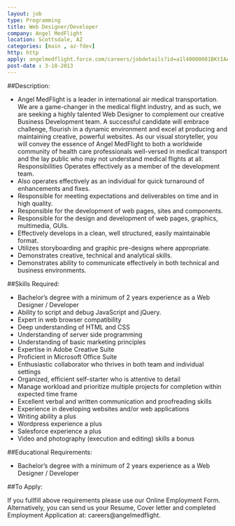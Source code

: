 ```yaml
---
layout: job
type: Programming
title: Web Designer/Developer
company: Angel MedFlight
location: Scottsdale, AZ
categories: [main , az-fdev]
http: http
apply: angelmedflight.force.com/careers/jobdetails?id=a1l40000001BKtIAAW
post-date : 3-18-2013
---
```


##Description:

* Angel MedFlight is a leader in international air medical transportation. We are a game-changer in the medical flight industry, and as such, we are seeking a highly talented Web Designer to complement our creative Business Development team. A successful candidate will embrace challenge, flourish in a dynamic environment and excel at producing and maintaining creative, powerful websites. As our visual storyteller, you will convey the essence of Angel MedFlight to both a worldwide community of health care professionals well-versed in medical transport and the lay public who may not understand medical flights at all. Responsibilities Operates effectively as a member of the development team.
* Also operates effectively as an individual for quick turnaround of enhancements and fixes.
* Responsible for meeting expectations and deliverables on time and in high quality.
* Responsible for the development of web pages, sites and components.
* Responsible for the design and development of web pages, graphics, multimedia, GUIs.
* Effectively develops in a clean, well structured, easily maintainable format.
* Utilizes storyboarding and graphic pre-designs where appropriate.
* Demonstrates creative, technical and analytical skills.
* Demonstrates ability to communicate effectively in both technical and business environments.

##Skills Required:

* Bachelor’s degree with a minimum of 2 years experience as a Web Designer / Developer
* Ability to script and debug JavaScript and jQuery.
* Expert in web browser compatibility
* Deep understanding of HTML and CSS
* Understanding of server side programming
* Understanding of basic marketing principles
* Expertise in Adobe Creative Suite
* Proficient in Microsoft Office Suite
* Enthusiastic collaborator who thrives in both team and individual settings
* Organized, efficient self-starter who is attentive to detail
* Manage workload and prioritize multiple projects for completion within expected time frame
* Excellent verbal and written communication and proofreading skills
* Experience in developing websites and/or web applications
* Writing ability a plus
* Wordpress experience a plus
* Salesforce experience a plus
* Video and photography (execution and editing) skills a bonus

##Educational Requirements:

* Bachelor’s degree with a minimum of 2 years experience as a Web Designer / Developer

##To Apply:

If you fullfill above requirements please use our Online Employment Form. Alternatively, you can send us your Resume, Cover letter and completed Employment Application at: careers@angelmedflight. 